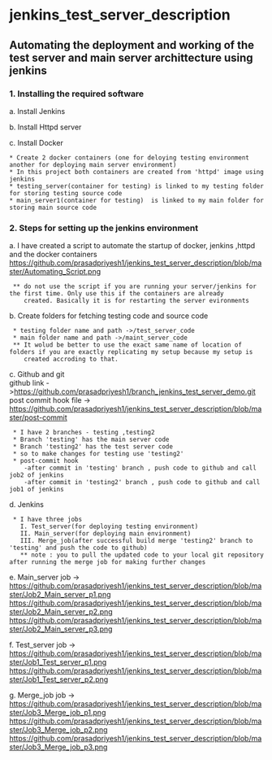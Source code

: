 # jenkins_test_server_description
<h2>Automating the deployment and working of the test server and main server archittecture using jenkins</h2>

<h3>1. Installing the required software</h3>

  a. Install Jenkins
  
  b. Install Httpd server
  
  c. Install Docker
  
    * Create 2 docker containers (one for deloying testing environment another for deploying main server environment)
    * In this project both containers are created from 'httpd' image using jenkins
    * testing_server(container for testing) is linked to my testing folder for storing testing source code
    * main_server1(container for testing)  is linked to my main folder for storing main source code
    
<h3>2. Steps for setting up the jenkins environment</h3>

  a. I have created a script to automate the startup of docker, jenkins ,httpd and the docker containers
        https://github.com/prasadpriyesh1/jenkins_test_server_description/blob/master/Automating_Script.png
        
     ** do not use the script if you are running your server/jenkins for the first time. Only use this if the containers are already
        created. Basically it is for restarting the server evironments
        
  b. Create folders for fetching testing code and source code
  
     * testing folder name and path ->/test_server_code
     * main folder name and path ->/maint_server_code
     ** It wolud be better to use the exact same name of location of folders if you are exactly replicating my setup because my setup is
        created accroding to that.
        
  c. Github and git<br>
    github link ->https://github.com/prasadpriyesh1/branch_jenkins_test_server_demo.git<br>
    post commit hook file ->
    https://github.com/prasadpriyesh1/jenkins_test_server_description/blob/master/post-commit
    
     * I have 2 branches - testing ,testing2
     * Branch 'testing' has the main server code
     * Branch 'testing2' has the test server code
     * so to make changes for testing use 'testing2'
     * post-commit hook
        -after commit in 'testing' branch , push code to github and call job2 of jenkins
        -after commit in 'testing2' branch , push code to github and call job1 of jenkins
        
  d. Jenkins
  
     * I have three jobs 
       I. Test_server(for deploying testing environment)
       II. Main_server(for deploying main environment)
       III. Merge_job(after successful build merge 'testing2' branch to 'testing' and push the code to github)
       ** note : you to pull the updated code to your local git repository after running the merge job for making further changes
       
  e. Main_server job -> https://github.com/prasadpriyesh1/jenkins_test_server_description/blob/master/Job2_Main_server_p1.png
                        https://github.com/prasadpriyesh1/jenkins_test_server_description/blob/master/Job2_Main_server_p2.png
                        https://github.com/prasadpriyesh1/jenkins_test_server_description/blob/master/Job2_Main_server_p3.png
                        
  f. Test_server job -> https://github.com/prasadpriyesh1/jenkins_test_server_description/blob/master/Job1_Test_server_p1.png
                        https://github.com/prasadpriyesh1/jenkins_test_server_description/blob/master/Job1_Test_server_p2.png
                        
  g. Merge_job job -> https://github.com/prasadpriyesh1/jenkins_test_server_description/blob/master/Job3_Merge_job_p1.png
                      https://github.com/prasadpriyesh1/jenkins_test_server_description/blob/master/Job3_Merge_job_p2.png
                      https://github.com/prasadpriyesh1/jenkins_test_server_description/blob/master/Job3_Merge_job_p3.png
